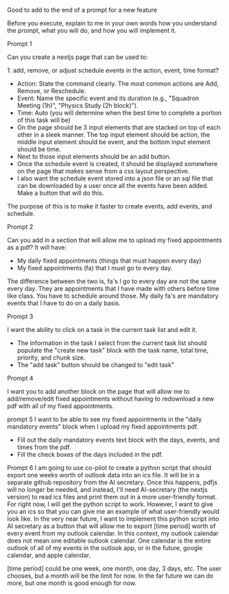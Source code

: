 Good to add to the end of a prompt for a new feature

Before you execute, explain to me in your own words how you understand the prompt, what you will do, and how you will implement it.



Prompt 1

Can you create a nextjs page that can be used to:

1\. add, remove, or adjust schedule events in the action, event, time format?

* Action: State the command clearly. The most common actions are Add, Remove, or Reschedule.
* Event: Name the specific event and its duration (e.g., "Squadron Meeting (1h)", "Physics Study (2h block)").
* Time: Auto (you will determine when the best time to complete a portion of this task will be)
* On the page should be 3 input elements that are stacked on top of each other in a sleek manner. The top input element should be action, the middle input element should be event, and the bottom input element should be time.
* Next to those input elements should be an add button.
* Once the schedule event is created, it should be displayed somewhere on the page that makes sense from a css layout perspective.
* I also want the schedule event stored into a json file or an sql file that can be downloaded by a user once all the events have been added. Make a button that will do this.

The  purpose of this is to make it faster to create events, add events, and schedule.



Prompt 2

Can you add in a section that will allow me to upload my fixed appointments as a pdf?
It will have:

* My daily fixed appointments (things that must happen every day)
* My fixed appointments (fa) that I must go to every day.

The difference between the two is, fa's I go to every day are not the same every day. They are appointments that I have made with others before time like class. You have to schedule around those.
My daily fa's are mandatory events that I have to do on a daily basis.



Prompt 3

I want the ability to click on a task in the current task list and edit it.

* The information in the task I select from the current task list should populate the "create new task" block with the task name, total time, priority, and chunk size.
* The "add task" button should be changed to "edit task"



Prompt 4

I want you to add another block on the page that will allow me to add/remove/edit fixed appointments without having to redownload a new pdf with all of my fixed appointments.



prompt 5
I want to be able to see my fixed appointments in the "daily mandatory events" block when I upload my fixed appointments pdf.

* Fill out the daily mandatory events text block with the days, events, and times from the pdf.
* Fill the check boxes of the days included in the pdf.


Prompt 6
I am going to use co-pilot to create a python script that should export one weeks worth of outlook data into an ics file.
It will be in a separate github repository from the AI secretary.
Once this happens, pdfjs will no longer be needed, and instead, I'll need AI-secretary (the nextjs version) to read ics files and print them out in a more user-friendly format.
For right now, I will get the python script to work. However, I want to give you an ics so that you can give me an example of what user-friendly would look like.
In the very near future, I want to implement this python script into AI secretary as a button that will allow me to export [time period] worth of every event from my outlook calendar. In this context, my outlook calendar does not mean one editable outlook calendar. One calendar is the entire outlook of all of my events in the outlook app, or in the future, google calendar, and apple calendar.

[time period] could be one week, one month, one day, 3 days, etc. The user chooses, but a month will be the limit for now. In the far future we can do more, but one month is good enough for now.